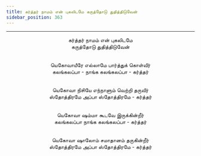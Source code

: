 ```yaml
---
title: கர்த்தர் நாமம் என் புகலிடமே கருத்தோடு துதித்திடுவேன்
sidebar_position: 363
---
```


---
<center>
கர்த்தர் நாமம் என் புகலிடமே<br/>
கருத்தோடு துதித்திடுவேன்<br/><br/>

யெகோவாயீரே எல்லாமே பார்த்துக் கொள்வீர்<br/>
கலங்கலப்பா - நாங்க கலங்கலப்பா - கர்த்தர்<br/><br/>

யெகோவா நிசியே எந்நாளும் வெற்றி தருவீர்<br/>
ஸ்தோத்திரமே அப்பா ஸ்தோத்திரமே - கர்த்தர்<br/><br/>

யெகோவா ஷம்மா கூடவே இருக்கின்றீர்<br/>
கலங்கலப்பா நாங்க கலங்கலப்பா - கர்த்தர்<br/><br/>

யெகோவா ஷாலோம் சமாதானம் தருகின்றீர்<br/>
ஸ்தோத்திரமே அப்பா ஸ்தோத்திரமே - கர்த்தர்
</center>